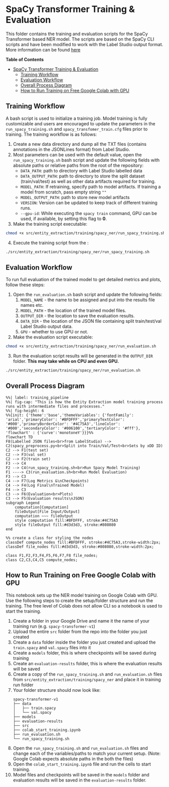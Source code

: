 # SpaCy Transformer Training & Evaluation

This folder contains the training and evaluation scripts for the SpaCy Transformer based NER model. The scripts are based on the SpaCy CLI scripts and have been modified to work with the Label Studio output format. More information can be found [here](https://spacy.io/usage/training)

**Table of Contents**
- [SpaCy Transformer Training \& Evaluation](#spacy-transformer-training--evaluation)
  - [Training Workflow](#training-workflow)
  - [Evaluation Workflow](#evaluation-workflow)
  - [Overall Process Diagram](#overall-process-diagram)
  - [How to Run Training on Free Google Colab with GPU](#how-to-run-training-on-free-google-colab-with-gpu)

## Training Workflow

A bash script is used to initialize a training job. Model training is fully customizable and users are encouraged to update the parameters in the `run_spacy_training.sh` and `spacy_transfomer_train.cfg` files prior to training. The training workflow is as follows:
1. Create a new data directory and dump all the TXT files (contains annotations in the JSONLines format) from Label Studio.
2. Most parameters can be used with the default value, open the `run_spacy_training.sh` bash script and update the following fields with absolute paths or relative paths from the root of the repository:
   - `DATA_PATH`: path to directory with Label Studio labelled data
   - `DATA_OUTPUT_PATH`: path to directory to store the split dataset (train/val/test) as well as other data artifacts required for training.
   - `MODEL_PATH`: If retraining, specify path to model artifacts. If training a model from scratch, pass empty string `""`
   - `MODEL_OUTPUT_PATH`: path to store new model artifacts
   - `VERSION`: Version can be updated to keep track of different training runs.
   - `--gpu-id`: While executing the `spacy train` command, GPU can be used, if available, by setting this flag to **0**.
3. Make the training script executable: 
```bash
chmod +x src/entity_extraction/training/spacy_ner/run_spacy_training.sh
```
4. Execute the training script from the : 
```bash
./src/entity_extraction/training/spacy_ner/run_spacy_training.sh
```

## Evaluation Workflow

To run full evaluation of the trained model to get detailed metrics and plots, follow these steps:
1. Open the `run_evaluation.sh` bash script and update the following fields:
   1. `MODEL_NAME` - the name to be assigned and put into the results file names etc.
   2. `MODEL_PATH` - the location of the trained model files.
   3. `OUTPUT_DIR` - the location to save the evaluation results.
   4. `DATA_DIR` - the location of the JSON file containing split train/test/val Label Studio output data.
   5. `GPU` - whether to use GPU or not.
2. Make the evaluation script executable: 
```bash
chmod +x src/entity_extraction/training/spacy_ner/run_evaluation.sh
```
3. Run the evaluation script results will be generated in the `OUTPUT_DIR` folder. **This may take while on CPU and even GPU.**
```bash
./src/entity_extraction/training/spacy_ner/run_evaluation.sh
```

## Overall Process Diagram

```mermaid
%%| label: training_pipeline
%%| fig-cap: "This is how the Entity Extraction model training process runs with intermediate files and processes."
%%| fig-height: 6
%%{init: {'theme':'base','themeVariables': {'fontFamily': 'arial','primaryColor': '#BFDFFF','primaryTextColor': '#000','primaryBorderColor': '#4C75A3','lineColor': '#000','secondaryColor': '#006100','tertiaryColor': '#fff'}, 'flowchart' : {'curve':'monotoneY'}}}%%
flowchart TD
F8(Labelled JSON files<br>from LabelStudio) --> C2(spacy_preprocess.py<br>Split into Train/Val/Test<br>Sets by xDD ID)
C2 --> F1(test set)
C2 --> F3(val set)
C2 --> F2(train set)
F3 --> C4
F2 --> C4(run_spacy_training.sh<br>Run Spacy Model Training)
F1 ----> C3(run_evaluation.sh<br>Run Model Evaluation)
F3 --> C3
C4 --> F7(Log Metrics &\nCheckpoints)
C4 --> F4(Log Final\nTrained Model)
F4 --> C3
C3 --> F6(Evaluation<br>Plots)
C3 --> F5(Evaluation results\nJSON)
subgraph Legend
    computation[Computation] 
    fileOutput[File Input/Output]
    computation ~~~ fileOutput
    style computation fill:#BFDFFF, stroke:#4C75A3
    style fileOutput fill:#d3d3d3, stroke:#808080
end

%% create a class for styling the nodes
classDef compute_nodes fill:#BFDFFF, stroke:#4C75A3,stroke-width:2px;
classDef file_nodes fill:#d3d3d3, stroke:#808080,stroke-width:2px;

class F1,F2,F3,F4,F5,F6,F7,F8 file_nodes;
class C2,C3,C4,C5 compute_nodes;
```

## How to Run Training on Free Google Colab with GPU

This notebook sets up the NER model training on Google Colab with GPU. Use the following steps to create the setup/folder structure and run the training. The free level of Colab does not allow CLI so a notebook is used to start the training.

1. Create a folder in your Google Drive and name it the name of your training run (e.g. `spacy-transformer-v1`)
2. Upload the entire `src` folder from the repo into the folder you just created
3. Create a `data` folder inside the folder you just created and upload the `train.spacy` and `val.spacy` files into it
4. Create a `models` folder, this is where checkpoints will be saved during training
5. Create an `evaluation-results` folder, this is where the evaluation results will be saved
6. Create a copy of the `run_spacy_training.sh` and `run_evaluation.sh` files from `src/entity_extraction/training/spacy_ner` and place it in training run folder
7. Your folder structure should now look like:
   ```
   spacy-transformer-v1
   ├── data
   │   ├── train.spacy
   │   └── val.spacy
   ├── models
   ├── evaluation-results
   ├── src
   ├── colab_start_training.ipynb
   ├── run_evaluation.sh
   └── run_spacy_training.sh
   ```
8. Open the `run_spacy_training.sh` and `run_evaluation.sh` files and change each of the variables/paths to match your current setup. (Note: Google Colab expects absolute paths in the both the files)
9. Open the `colab_start_training.ipynb` file and run the cells to start training.
10. Model files and checkpoints will be saved in the `models` folder and evaluation results will be saved in the `evaluation-results` folder.